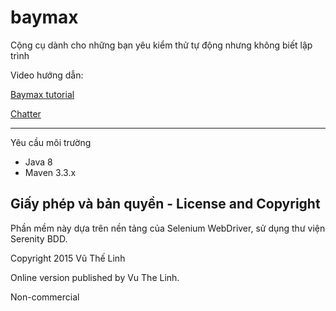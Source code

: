 # baymax

Cộng cụ dành cho những bạn yêu kiểm thử tự động nhưng không biết lập trình

Video hướng dẫn:

[Baymax tutorial](https://www.youtube.com/playlist?list=PLpTCO0Fa9GR0AY68NryiRT4Q6k34Q7K0O)

[Chatter](https://gitter.im/vuthelinh/baymax-chat)

*** 

Yêu cầu môi trường
* Java 8
* Maven 3.3.x

## Giấy phép và bản quyền - License and Copyright

Phần mềm này dựa trên nền tảng của Selenium WebDriver, sử dụng thư viện Serenity BDD.

Copyright 2015 Vũ Thế Linh 

Online version published by Vu The Linh.

Non-commercial
